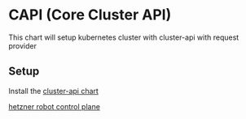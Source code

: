 # CAPI (Core Cluster API)

This chart will setup kubernetes cluster with cluster-api with request provider

## Setup

Install the [cluster-api chart](../cluster-api/)

[hetzner robot control plane](./examples/hetzner-robot-control-plane.yaml)
